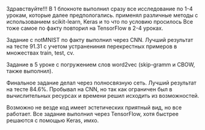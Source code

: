 Здравствуйте!!!
В 1 блокноте выполнил сразу все исследование по 1-4 урокам, которые далее предпологались.
применял различные методы с использованием scikit-learn, Keras и то что по условию просилось
Все тоже самое по факту повторил на TensorFlow в 2-4 уроках.


Задание с notMNIST по факту выполнил через CNN. Лучший результат на тесте 91.31 
с учетом устранениния перекрестных примеров в множествах train, test, cv.

Задание в 5 уроке с погружением слов word2vec (skip-gramm и CBOW, также выполнил).

Финальное задание делал через полносвязную сеть. Лучший результат на тесте 84.6%.
Пробывал на CNN, но так как ограничен был в вычислительных ресурсах и времени решил исходить из возможностей.

Возможно не везде код имеет эстетических приятный вид, но все работает. 
Все задание выполнил через TensorFlow, хотя быстрее решаются с помощью Keras, имхо.
